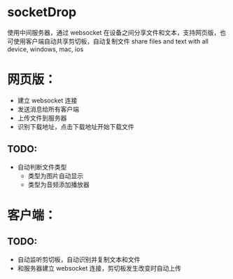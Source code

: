 # socketDrop
使用中间服务器，通过 websocket 在设备之间分享文件和文本，支持网页版，也可使用客户端自动共享剪切板，自动复制文件
share files and text with all device, windows, mac, ios


# 网页版：
  - 建立 websocket 连接
  - 发送消息给所有客户端
  - 上传文件到服务器
  - 识别下载地址，点击下载地址开始下载文件
## TODO:
  - 自动判断文件类型
    - 类型为图片自动显示
    - 类型为音频添加播放器

# 客户端：
## TODO:
  - 自动监听剪切板，自动识别并复制文本和文件
  - 和服务器建立 websocket 连接，剪切板发生改变时自动上传
